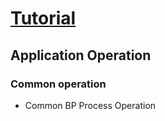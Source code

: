 # [Tutorial](/docs/tutorials-idx.md)

## Application Operation

### Common operation

- Common BP Process Operation